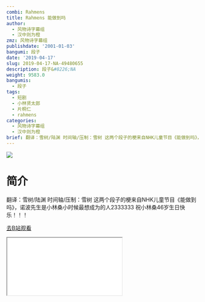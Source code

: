 ```yaml
---
combi: Rahmens
title: Rahmens 能做到吗
author:
  - 风物诗字幕组
  - 汉中则为橙
zmz: 风物诗字幕组
publishdate: '2001-01-03'
bangumi: 段子
date: '2019-04-17'
slug: 2019-04-17-NA-49480655
description: 段子&#8226;NA
weight: 9583.0
bangumis:
  - 段子
tags:
  - 短剧
  - 小林贤太郎
  - 片桐仁
  - rahmens
categories:
  - 风物诗字幕组
  - 汉中则为橙
brief: 翻译：雪树/陆渊 时间轴/压制：雪树 这两个段子的梗来自NHK儿童节目《能做到吗》，诺波先生是小林桑小时候最想成为的人2333333 祝小林桑46岁生日快乐！！！
---
```

![](https://raw.githubusercontent.com/tcgriffith/owaraisite/master/static/tmpimg/3vQtpDM.jpg)
# 简介  
翻译：雪树/陆渊 时间轴/压制：雪树
这两个段子的梗来自NHK儿童节目《能做到吗》，诺波先生是小林桑小时候最想成为的人2333333
祝小林桑46岁生日快乐！！！  

[去B站观看](https://www.bilibili.com/video/av49480655/)
<div class ="resp-container"><iframe class="testiframe" src="//player.bilibili.com/player.html?aid=49480655"", scrolling="no", allowfullscreen="true" > </iframe></div> 
